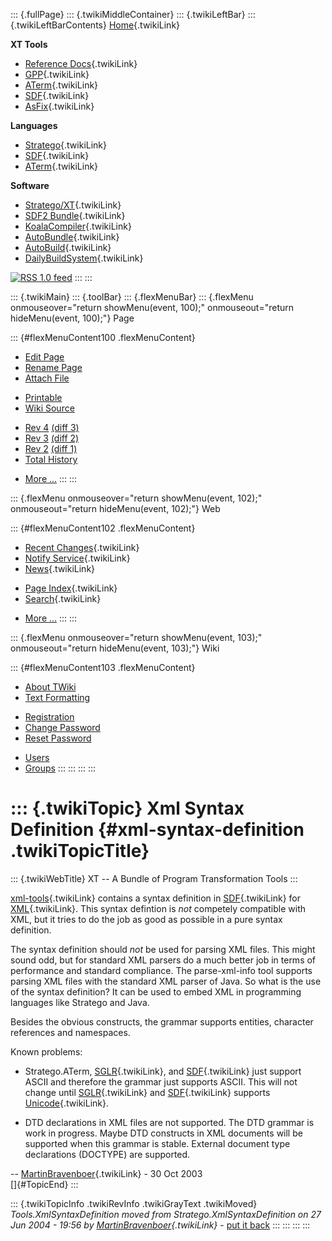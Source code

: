 ::: {.fullPage}
::: {.twikiMiddleContainer}
::: {.twikiLeftBar}
::: {.twikiLeftBarContents}
[Home](WebHome){.twikiLink}

**XT Tools**

-   [Reference Docs](ToolReference){.twikiLink}
-   [GPP](GenericPrettyPrinter){.twikiLink}
-   [ATerm](ATermTools){.twikiLink}
-   [SDF](SdfTools){.twikiLink}
-   [AsFix](AsFixTools){.twikiLink}

**Languages**

-   [Stratego](../Stratego/WebHome){.twikiLink}
-   [SDF](../Sdf/WebHome){.twikiLink}
-   [ATerm](ATermFormat){.twikiLink}

**Software**

-   [Stratego/XT](../Stratego/StrategoDownload){.twikiLink}
-   [SDF2 Bundle](../Sdf/SdfBundle){.twikiLink}
-   [KoalaCompiler](KoalaCompiler){.twikiLink}
-   [AutoBundle](AutoBundle){.twikiLink}
-   [AutoBuild](AutoBuild){.twikiLink}
-   [DailyBuildSystem](DailyBuildSystem){.twikiLink}

[![](http://www.program-transformation.org/twiki/pub/rss.gif "RSS 1.0 feed")](http://www.program-transformation.org/twiki/bin/view/Tools/WebRss?skin=rss)
:::
:::

::: {.twikiMain}
::: {.toolBar}
::: {.flexMenuBar}
::: {.flexMenu onmouseover="return showMenu(event, 100);" onmouseout="return hideMenu(event, 100);"}
Page

::: {#flexMenuContent100 .flexMenuContent}
-   [Edit
    Page](http://www.program-transformation.org/edit/Tools/XmlSyntaxDefinition?t=1536826796)
-   [Rename
    Page](http://www.program-transformation.org/rename/Tools/XmlSyntaxDefinition)
-   [Attach
    File](http://www.program-transformation.org/attach/Tools/XmlSyntaxDefinition)

<!-- -->

-   [Printable](http://www.program-transformation.org/view/Tools/XmlSyntaxDefinition?skin=print.pattern)
-   [Wiki
    Source](http://www.program-transformation.org/view/Tools/XmlSyntaxDefinition?skin=text&raw=on&contenttype=text/plain)

<!-- -->

-   [Rev
    4](http://www.program-transformation.org/view/Tools/XmlSyntaxDefinition?rev=1.4)
    [(diff 3)](http://www.program-transformation.org/rdiff/Tools/XmlSyntaxDefinition?rev1=1.4&rev2=1.3)
-   [Rev
    3](http://www.program-transformation.org/view/Tools/XmlSyntaxDefinition?rev=1.3)
    [(diff 2)](http://www.program-transformation.org/rdiff/Tools/XmlSyntaxDefinition?rev1=1.3&rev2=1.2)
-   [Rev
    2](http://www.program-transformation.org/view/Tools/XmlSyntaxDefinition?rev=1.2)
    [(diff 1)](http://www.program-transformation.org/rdiff/Tools/XmlSyntaxDefinition?rev1=1.2&rev2=1.1)
-   [Total
    History](http://www.program-transformation.org/rdiff/Tools/XmlSyntaxDefinition)

<!-- -->

-   [More
    \...](http://www.program-transformation.org/oops/Tools/XmlSyntaxDefinition?template=oopsmore&param1=1.4&param2=1.4)
:::
:::

::: {.flexMenu onmouseover="return showMenu(event, 102);" onmouseout="return hideMenu(event, 102);"}
Web

::: {#flexMenuContent102 .flexMenuContent}
-   [Recent Changes](WebChanges){.twikiLink}
-   [Notify Service](WebNotify){.twikiLink}
-   [News](WebNews){.twikiLink}

<!-- -->

-   [Page Index](WebIndex){.twikiLink}
-   [Search](WebSearch){.twikiLink}

<!-- -->

-   [More
    \...](http://www.program-transformation.org/oops/Tools/XmlSyntaxDefinition?template=oopsmore&param1=1.4&param2=1.4)
:::
:::

::: {.flexMenu onmouseover="return showMenu(event, 103);" onmouseout="return hideMenu(event, 103);"}
Wiki

::: {#flexMenuContent103 .flexMenuContent}
-   [About
    TWiki](http://www.program-transformation.org/view/TWiki/WebHome)
-   [Text
    Formatting](http://www.program-transformation.org/view/TWiki/TextFormattingRules)

<!-- -->

-   [Registration](http://www.program-transformation.org/view/TWiki/TWikiRegistration)
-   [Change
    Password](http://www.program-transformation.org/view/TWiki/ChangePassword)
-   [Reset
    Password](http://www.program-transformation.org/view/TWiki/ResetPassword)

<!-- -->

-   [Users](http://www.program-transformation.org/view/Main/TWikiUsers)
-   [Groups](http://www.program-transformation.org/view/Main/TWikiGroups)
:::
:::
:::
:::

::: {.twikiTopic}
Xml Syntax Definition {#xml-syntax-definition .twikiTopicTitle}
=====================

::: {.twikiWebTitle}
XT \-- A Bundle of Program Transformation Tools
:::

[xml-tools](XmlTools){.twikiLink} contains a syntax definition in
[SDF](../Stratego/SDF){.twikiLink} for
[XML](../Transform/XML){.twikiLink}. This syntax defintion is *not*
competely compatible with XML, but it tries to do the job as good as
possible in a pure syntax definition.

The syntax definition should *not* be used for parsing XML files. This
might sound odd, but for standard XML parsers do a much better job in
terms of performance and standard compliance. The parse-xml-info tool
supports parsing XML files with the standard XML parser of Java. So what
is the use of the syntax definition? It can be used to embed XML in
programming languages like Stratego and Java.

Besides the obvious constructs, the grammar supports entities, character
references and namespaces.

Known problems:

-   Stratego.ATerm, [SGLR](../Stratego/SGLR){.twikiLink}, and
    [SDF](../Stratego/SDF){.twikiLink} just support ASCII and therefore
    the grammar just supports ASCII. This will not change until
    [SGLR](../Stratego/SGLR){.twikiLink} and
    [SDF](../Stratego/SDF){.twikiLink} supports
    [Unicode](../Transform/UNICODE){.twikiLink}.

<!-- -->

-   DTD declarations in XML files are not supported. The DTD grammar is
    work in progress. Maybe DTD constructs in XML documents will be
    supported when this grammar is stable. External document type
    declarations (DOCTYPE) are supported.

\-- [MartinBravenboer](../Main/MartinBravenboer){.twikiLink} - 30 Oct
2003\
[]{#TopicEnd}
:::

::: {.twikiTopicInfo .twikiRevInfo .twikiGrayText .twikiMoved}
*Tools.XmlSyntaxDefinition moved from Stratego.XmlSyntaxDefinition on 27
Jun 2004 - 19:56 by
[MartinBravenboer](../Main/MartinBravenboer){.twikiLink}* - [put it
back](http://www.program-transformation.org/rename/Tools/XmlSyntaxDefinition?newweb=Stratego&newtopic=XmlSyntaxDefinition&confirm=on "Click to move topic back to previous location, with option to change references.")
:::
:::
:::
:::
